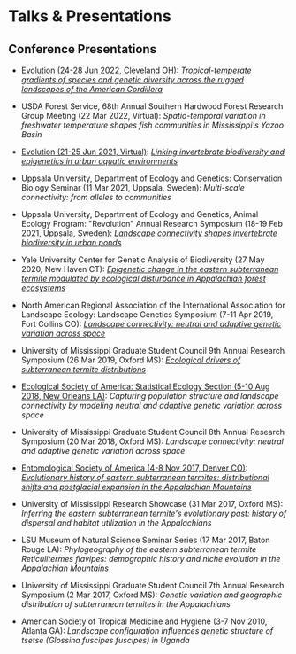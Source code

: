 # Talks & Presentations

## Conference Presentations


 - [Evolution (24-28 Jun 2022, Cleveland OH)](https://www.xcdsystem.com/evolution/program/3plFcP3/index.cfm): [*Tropical-temperate gradients of species and genetic diversity across the rugged landscapes of the American Cordillera*](talk/Cordilleras_SpecGenDiv_Presentation.pdf)

 - USDA Forest Service, 68th Annual Southern Hardwood Forest Research Group Meeting (22 Mar 2022, Virtual): *Spatio-temporal variation in freshwater temperature shapes fish communities in Mississippi's Yazoo Basin*

 - [Evolution (21-25 Jun 2021, Virtual)](files/virtual_evolution_2021_full_program.pdf): [*Linking invertebrate biodiversity and epigenetics in urban aquatic environments*](talk/CommunityGenetics_Evolution2021_Talk_wRecording.mp4)

 - Uppsala University, Department of Ecology and Genetics: Conservation Biology Seminar (11 Mar 2021, Uppsala, Sweden): *Multi-scale connectivity: from alleles to communities*
 
 - Uppsala University, Department of Ecology and Genetics, Animal Ecology Program: "Revolution" Annual Research Symposium (18-19 Feb 2021, Uppsala, Sweden): [*Landscape connectivity shapes invertebrate biodiversity in urban ponds*](talk/PondConnectivity_Revolution2021_Talk.pdf)

 - Yale University Center for Genetic Analysis of Biodiversity (27 May 2020, New Haven CT): [*Epigenetic change in the eastern subterranean termite modulated by ecological disturbance in Appalachian forest ecosystems*](talk/DNAmethylation_SubterraneanTermites.pdf)

 - North American Regional Association of the International Association for Landscape Ecology: Landscape Genetics Symposium (7-11 Apr 2019, Fort Collins CO): [*Landscape connectivity: neutral and adaptive genetic variation across space*](talk/IALE2019_ChazHyseni_LandGenTalk.pdf)
 
 - University of Mississippi Graduate Student Council 9th Annual Research Symposium (26 Mar 2019, Oxford MS): [*Ecological drivers of subterranean termite distributions*](talk/GSC9thSymposium2019_ChazHyseni_RetDistribTalk.pdf)
 
 - [Ecological Society of America: Statistical Ecology Section (5-10 Aug 2018, New Orleans LA)](https://eco.confex.com/eco/2018/meetingapp.cgi/Paper/74161): *Capturing population structure and landscape connectivity by modeling neutral and adaptive genetic variation across space*

 - University of Mississippi Graduate Student Council 8th Annual Research Symposium (20 Mar 2018, Oxford MS): *Landscape connectivity: neutral and adaptive genetic variation across space*

 - [Entomological Society of America (4-8 Nov 2017, Denver CO)](https://esa.confex.com/esa/2017/meetingapp.cgi/Paper/125624): [*Evolutionary history of eastern subterranean termites: distributional shifts and postglacial expansion in the Appalachian Mountains*](talk/Entomology2017_TermitePhylogeographyTalk_v2.pdf)

 - University of Mississippi Research Showcase (31 Mar 2017, Oxford MS): *Inferring the eastern subterranean termite's evolutionary past: history of dispersal and habitat utilization in the Appalachians*

 - LSU Museum of Natural Science Seminar Series (17 Mar 2017, Baton Rouge LA): *Phylogeography of the eastern subterranean termite Reticulitermes flavipes: demographic history and niche evolution in the Appalachian Mountains*

 - University of Mississippi Graduate Student Council 7th Annual Research Symposium (2 Mar 2017, Oxford MS): *Genetic variation and geographic distribution of subterranean termites in the Appalachians*

 - American Society of Tropical Medicine and Hygiene (3-7 Nov 2010, Atlanta GA): *Landscape configuration influences genetic structure of tsetse (Glossina fuscipes fuscipes) in Uganda*

